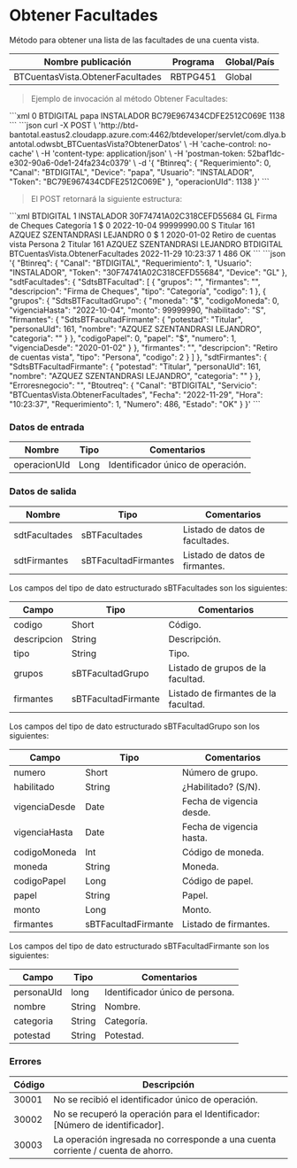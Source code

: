 # Obtener Facultades 

Método para obtener una lista de las facultades de una cuenta vista. 

Nombre publicación | Programa | Global/País 
--------- | ----------- | ----------- 
BTCuentasVista.ObtenerFacultades | RBTPG451 | Global 

> Ejemplo de invocación al método Obtener Facultades: 

<code-group> 
<code-block title="XML" active> 
```xml 
<soapenv:Envelope xmlns:soapenv="http://schemas.xmlsoap.org/soap/envelope/" xmlns:bts="http://uy.com.dlya.bantotal/BTSOA/"> 
   <soapenv:Header/> 
   <soapenv:Body> 
      <bts:BTCuentasVista.ObtenerFacultades> 
         <bts:Btinreq> 
            <bts:Requerimiento>0</bts:Requerimiento> 
            <bts:Canal>BTDIGITAL</bts:Canal> 
            <bts:Device>papa</bts:Device> 
            <bts:Usuario>INSTALADOR</bts:Usuario> 
            <bts:Token>BC79E967434CDFE2512C069E</bts:Token> 
         </bts:Btinreq> 
         <bts:operacionUId>1138</bts:operacionUId> 
      </bts:BTCuentasVista.ObtenerFacultades> 
   </soapenv:Body> 
</soapenv:Envelope> 
``` 
</code-block> 

<code-block title="JSON"> 
```json 
curl -X POST \ 
  'http://btd-bantotal.eastus2.cloudapp.azure.com:4462/btdeveloper/servlet/com.dlya.bantotal.odwsbt_BTCuentasVista?ObtenerDatos' \ 
  -H 'cache-control: no-cache' \ 
  -H 'content-type: application/json' \ 
  -H 'postman-token: 52baf1dc-e302-90a6-0de1-24fa234c0379' \ 
  -d '{ 
	"Btinreq": { 
          "Requerimiento": 0, 
          "Canal": "BTDIGITAL", 
          "Device": "papa", 
          "Usuario": "INSTALADOR", 
          "Token": "BC79E967434CDFE2512C069E" 
        }, 
        "operacionUId": 1138 
	}' 
``` 
</code-block> 
</code-group> 

> El POST retornará la siguiente estructura: 

<code-group> 
<code-block title="XML" active> 
```xml 
<SOAP-ENV:Envelope xmlns:SOAP-ENV="http://schemas.xmlsoap.org/soap/envelope/" xmlns:xsd="http://www.w3.org/2001/XMLSchema" xmlns:SOAP-ENC="http://schemas.xmlsoap.org/soap/encoding/" xmlns:xsi="http://www.w3.org/2001/XMLSchema-instance"> 
   <SOAP-ENV:Body> 
      <BTCuentasVista.ObtenerFacultadesResponse xmlns="http://uy.com.dlya.bantotal/BTSOA/"> 
         <Btinreq> 
            <Canal>BTDIGITAL</Canal> 
            <Requerimiento>1</Requerimiento> 
            <Usuario>INSTALADOR</Usuario> 
            <Token>30F74741A02C318CEFD55684</Token> 
            <Device>GL</Device> 
         </Btinreq> 
         <sdtFacultades> 
            <SdtsBTFacultad> 
                <grupos></grupos> 
                <firmantes></firmantes> 
                <descripcion>Firma de Cheques</descripcion> 
                <tipo>Categoría</tipo> 
                <codigo>1</codigo> 
            </SdtsBTFacultad> 
            <SdtsBTFacultad> 
                <grupos> 
                    <SdtsBTFacultadGrupo> 
                        <moneda>$</moneda> 
                        <codigoMoneda>0</codigoMoneda> 
                        <vigenciaHasta>2022-10-04</vigenciaHasta> 
                        <monto>99999990.00</monto> 
                        <habilitado>S</habilitado> 
                        <firmantes> 
                            <SdtsBTFacultadFirmante> 
                                <potestad>Titular</potestad> 
                                <personaUId>161</personaUId> 
                                <nombre>AZQUEZ SZENTANDRASI LEJANDRO</nombre> 
                                <categoria/> 
                            </SdtsBTFacultadFirmante> 
                        </firmantes> 
                        <codigoPapel>0</codigoPapel> 
                        <papel>$</papel> 
                        <numero>1</numero> 
                        <vigenciaDesde>2020-01-02</vigenciaDesde> 
                    </SdtsBTFacultadGrupo> 
                </grupos> 
                <firmantes></firmantes> 
                <descripcion>Retiro de cuentas vista</descripcion> 
                <tipo>Persona</tipo> 
                <codigo>2</codigo> 
            </SdtsBTFacultad> 
        </sdtFacultades> 
        <sdtFirmantes> 
            <SdtsBTFacultadFirmante> 
                <potestad>Titular</potestad> 
                <personaUId>161</personaUId> 
                <nombre>AZQUEZ SZENTANDRASI LEJANDRO</nombre> 
                <categoria/> 
            </SdtsBTFacultadFirmante> 
        </sdtFirmantes> 
         <Erroresnegocio></Erroresnegocio> 
         <Btoutreq> 
            <Canal>BTDIGITAL</Canal> 
            <Servicio>BTCuentasVista.ObtenerFacultades</Servicio> 
            <Fecha>2022-11-29</Fecha> 
            <Hora>10:23:37</Hora> 
            <Requerimiento>1</Requerimiento> 
            <Numero>486</Numero> 
            <Estado>OK</Estado> 
         </Btoutreq> 
      </BTCuentasVista.ObtenerFacultadesResponse> 
   </SOAP-ENV:Body> 
</SOAP-ENV:Envelope> 
``` 
</code-block> 

<code-block title="JSON"> 
```json 
'{ 
	"Btinreq": { 
          "Canal": "BTDIGITAL", 
          "Requerimiento": 1, 
          "Usuario": "INSTALADOR", 
          "Token": "30F74741A02C318CEFD55684", 
          "Device": "GL" 
        }, 
        "sdtFacultades": { 
          "SdtsBTFacultad": [ 
            { 
              "grupos": "", 
              "firmantes": "", 
              "descripcion": "Firma de Cheques", 
              "tipo": "Categoría", 
              "codigo": 1 
            }, 
            { 
              "grupos": { 
                "SdtsBTFacultadGrupo": { 
                  "moneda": "$", 
                  "codigoMoneda": 0, 
                  "vigenciaHasta": "2022-10-04", 
                  "monto": 99999990, 
                  "habilitado": "S", 
                  "firmantes": { 
                    "SdtsBTFacultadFirmante": { 
                      "potestad": "Titular", 
                      "personaUId": 161, 
                      "nombre": "AZQUEZ SZENTANDRASI LEJANDRO", 
                      "categoria": "" 
                    } 
                  }, 
                  "codigoPapel": 0, 
                  "papel": "$", 
                  "numero": 1, 
                  "vigenciaDesde": "2020-01-02" 
                } 
              }, 
              "firmantes": "", 
              "descripcion": "Retiro de cuentas vista", 
              "tipo": "Persona", 
              "codigo": 2 
            } 
          ] 
        }, 
        "sdtFirmantes": { 
          "SdtsBTFacultadFirmante": { 
            "potestad": "Titular", 
            "personaUId": 161, 
            "nombre": "AZQUEZ SZENTANDRASI LEJANDRO", 
            "categoria": "" 
          } 
        }, 
        "Erroresnegocio": "", 
        "Btoutreq": { 
          "Canal": "BTDIGITAL", 
          "Servicio": "BTCuentasVista.ObtenerFacultades", 
          "Fecha": "2022-11-29", 
          "Hora": "10:23:37", 
          "Requerimiento": 1, 
          "Numero": 486, 
          "Estado": "OK" 
        } 
}' 
``` 
</code-block> 
</code-group>  

### Datos de entrada 

Nombre | Tipo | Comentarios 
--------- | ----------- | ----------- 
operacionUId | Long | Identificador único de operación. 

### Datos de salida 

Nombre | Tipo | Comentarios 
--------- | ----------- | ----------- 
sdtFacultades | sBTFacultades | Listado de datos de facultades. 
sdtFirmantes | sBTFacultadFirmantes | Listado de datos de firmantes. 

Los campos del tipo de dato estructurado sBTFacultades son los siguientes: 

Campo | Tipo | Comentarios 
--------- | ----------- | ----------- 
codigo | Short | Código. 
descripcion | String | Descripción. 
tipo | String | Tipo. 
grupos | sBTFacultadGrupo | Listado de grupos de la facultad. 
firmantes | sBTFacultadFirmante | Listado de firmantes de la facultad. 

Los campos del tipo de dato estructurado sBTFacultadGrupo son los siguientes: 

Campo | Tipo | Comentarios 
--------- | ----------- | ----------- 
numero | Short | Número de grupo. 
habilitado | String | ¿Habilitado? (S/N). 
vigenciaDesde | Date | Fecha de vigencia desde. 
vigenciaHasta | Date | Fecha de vigencia hasta. 
codigoMoneda | Int | Código de moneda. 
moneda | String | Moneda. 
codigoPapel | Long | Código de papel. 
papel | String | Papel. 
monto | Long | Monto. 
firmantes | sBTFacultadFirmante | Listado de firmantes. 

Los campos del tipo de dato estructurado sBTFacultadFirmante son los siguientes: 

Campo | Tipo | Comentarios 
--------- | ----------- | ----------- 
personaUId | long | Identificador único de persona. 
nombre | String | Nombre. 
categoria | String | Categoría. 
potestad | String | Potestad. 

### Errores 

Código | Descripción 
--------- | ----------- 
30001 | No se recibió el identificador único de operación. 
30002 | No se recuperó la operación para el Identificador: [Número de identificador]. 
30003 | La operación ingresada no corresponde a una cuenta corriente / cuenta de ahorro. 


 
